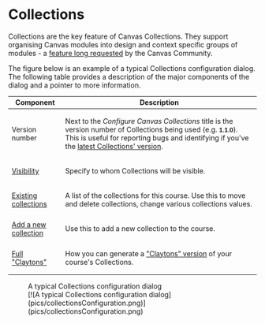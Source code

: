 # Collections 

Collections are the key feature of Canvas Collections. They support organising Canvas modules into design and context specific groups of modules - a [feature long requested](https://community.canvaslms.com/t5/Idea-Conversations/Modules-within-Modules/idc-p/461383) by the Canvas Community.

The figure below is an example of a typical Collections configuration dialog. The following table provides a description of the major components of the dialog and a pointer to more information.

| Component | Description |
| --- | --- |
| Version number | <p>Next to the <em>Configure Canvas Collections</em> title is the version number of Collections being used (e.g. <strong><small>1.1.0</small></strong>). This is useful for reporting bugs and identifying if you've the [latest Collections' version](../../../about/latest-version.md).</p> |
| [Visibility](./visibility.md) | <p>Specify to whom Collections will be visible.</p> |
| [Existing collections](./existing-collections.md) | <p>A list of the collections for this course. Use this to move and delete collections, change various collections values. </p> |
| [Add a new collection](./add-new-collection.md) | <p>Use this to add a new collection to the course.</p> |
| [Full "Claytons"](./full-claytons.md) | <p>How you can generate a ["Claytons" version](../representations/claytons/overview.md) of your course's Collections.</p> |



<figure markdown>
<figcaption>A typical Collections configuration dialog</figcaption>
[![A typical Collections configuration dialog](pics/collectionsConfiguration.png)](pics/collectionsConfiguration.png)  
</figure>